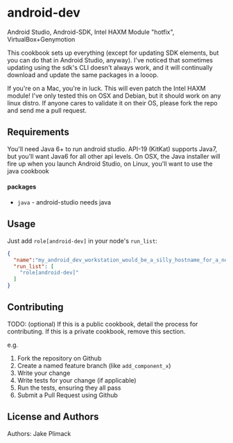 android-dev
===========
Android Studio, Android-SDK, Intel HAXM Module "hotfix",  VirtualBox+Genymotion


This cookbook sets up everything (except for updating SDK elements, but you can do that in Android Studio, anyway).  I've noticed that sometimes updating using the sdk's CLI doesn't always work, and it will continually download and update the same packages in a looop.

If you're on a Mac, you're in luck.  This will even patch the Intel HAXM module!  I've only tested this on OSX and Debian, but it should work on any linux distro.  If anyone cares to validate it on their OS, please fork the repo and send me a pull request.


Requirements
------------
You'll need Java 6+ to run android studio.  API-19 (KitKat) supports Java7, but you'll want Java6 for all other api levels.
On OSX, the Java installer will fire up when you launch Android Studio, on Linux, you'll want to use the java cookbook

#### packages
- `java` - android-studio needs java

Usage
-----
Just add `role[android-dev]` in your node's `run_list`:

```json
{
  "name":"my_android_dev_workstation_would_be_a_silly_hostname_for_a_node",
  "run_list": [
    "role[android-dev]"
  ]
}
```

Contributing
------------
TODO: (optional) If this is a public cookbook, detail the process for contributing. If this is a private cookbook, remove this section.

e.g.
1. Fork the repository on Github
2. Create a named feature branch (like `add_component_x`)
3. Write your change
4. Write tests for your change (if applicable)
5. Run the tests, ensuring they all pass
6. Submit a Pull Request using Github

License and Authors
-------------------
Authors: Jake Plimack

